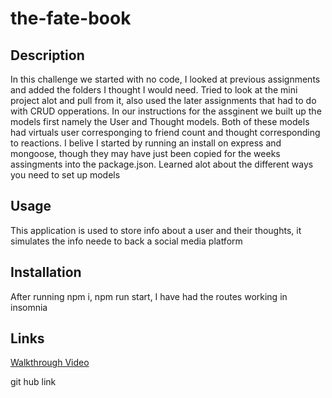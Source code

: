 # the-fate-book

## Description
In this challenge we started with no code, I looked at previous assignments and added the folders I thought I would need. Tried to look at the mini project alot and pull from it, also used the later assignments that had to do with CRUD opperations. In our instructions for the assginent we built up the models first namely the User and Thought models. Both of these models had virtuals user corresponging to friend count and thought corresponding to reactions. I belive I started by running an install on express and mongoose, though they may have just been copied for the weeks assingments into the package.json. Learned alot about the different ways you need to set up models

## Usage
This application is used to store info about a user and their thoughts, it simulates the info neede to back a social media platform 

## Installation
After running npm i, npm run start, I have had the routes working in insomnia

## Links

[Walkthrough Video](https://drive.google.com/file/d/1I3hX9o5IBjK9c_1oKwDArvSY68Uo27kc/view)

git hub link
